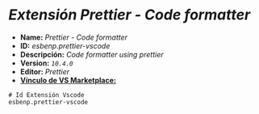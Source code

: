 <!-- Autor: Daniel Benjamin Perez Morales -->
<!-- GitHub: https://github.com/DanielBenjaminPerezMoralesDev13 -->
<!-- Gitlab: https://gitlab.com/DanielBenjaminPerezMoralesDev13 -->
<!-- Correo electrónico: danielperezdev@proton.me -->

# ***Extensión Prettier - Code formatter***

- **Name:** *Prettier - Code formatter*
- **ID:** *esbenp.prettier-vscode*
- **Descripción:** *Code formatter using prettier*
- **Version:** *`10.4.0`*
- **Editor:** *Prettier*
- **[Vínculo de VS Marketplace:](https://marketplace.visualstudio.com/items?itemName=esbenp.prettier-vscode "https://marketplace.visualstudio.com/items?itemName=esbenp.prettier-vscode")**

```plaintext
# Id Extensión Vscode
esbenp.prettier-vscode
```
